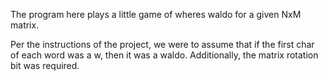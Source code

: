 The program here plays a little game of wheres waldo for a given NxM matrix.

Per the instructions of the project, we were to assume that if the first char of each word was a w, then it was a waldo. 
Additionally, the matrix rotation bit was required. 
